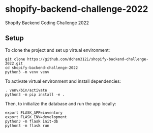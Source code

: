 # shopify-backend-challenge-2022
Shopify Backend Coding Challenge 2022

## Setup
To clone the project and set up virtual environment:
```
git clone https://github.com/dchen3121/shopify-backend-challenge-2022.git
cd shopify-backend-challenge-2022
python3 -m venv venv
```
To activate virtual environment and install dependencies:
```
. venv/bin/activate
python3 -m pip install -e .
```
Then, to initialize the database and run the app locally:
```
export FLASK_APP=inventory
export FLASK_ENV=development
python3 -m flask init-db
python3 -m flask run
```

